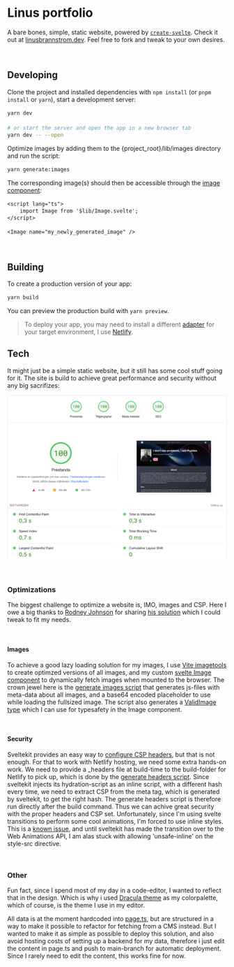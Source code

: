 # Linus portfolio

A bare bones, simple, static website, powered by [`create-svelte`](https://github.com/sveltejs/kit/tree/master/packages/create-svelte). Check it out at [linusbrannstrom.dev](https://linusbrannstrom.dev). Feel free to fork and tweak to your own desires.

<br>

## Developing

Clone the project and installed dependencies with `npm install` (or `pnpm install` or `yarn`), start a development server:

```bash
yarn dev

# or start the server and open the app in a new browser tab
yarn dev -- --open
```

Optimize images by adding them to the {project_root}/lib/images directory and run the script:

````bash
yarn generate:images
````

The corresponding image(s) should then be accessible through the [image component](./lib/Image.svelte):

````svelte
<script lang="ts">
	import Image from '$lib/Image.svelte';
</script>

<Image name="my_newly_generated_image" />
````

<br>

## Building

To create a production version of your app:

```bash
yarn build
```

You can preview the production build with `yarn preview`.

> To deploy your app, you may need to install a different [adapter](https://kit.svelte.dev/docs/adapters) for your target environment, I use [Netlify](https://github.com/sveltejs/kit/tree/master/packages/adapter-netlify).

## Tech

It might just be a simple static website, but it still has some cool stuff going for it. The site is build to achieve great performance and security without any big sacrifizes:

![alt PageSpeed insights top score](./.github/images/performance.png)

<br>

### Optimizations

The biggest challenge to optimize a website is, IMO, images and CSP. Here I owe a big thanks to [Rodney Johnson](https://github.com/rodneylab) for sharing [his solution](https://github.com/rodneylab/sveltekit-content-security-policy) which I could tweak to fit my needs.

<br>

#### Images

To achieve a good lazy loading solution for my images, I use [Vite imagetools](https://github.com/JonasKruckenberg/imagetools/tree/main/packages/vite) to create optimzed versions of all images, and my custom [svelte Image component](./src/lib/Image.svelte) to dynamically fetch images when mounted to the browser. The crown jewel here is the [generate images script](./generate-image-data.js) that generates js-files with meta-data about all images, and a base64 encoded placeholder to use while loading the fullsized image. The script also generates a [ValidImage type](./src/lib/__generated__/img/types.d.ts) which I can use for typesafety in the Image component.

<br>

#### Security

Sveltekit provides an easy way to [configure CSP headers](https://kit.svelte.dev/docs/configuration#csp), but that is not enough. For that to work with Netlify hosting, we need some extra hands-on work. We need to provide a _headers file at build-time to the build-folder for Netlify to pick up, which is done by the [generate headers script](./generate-headers.js). Since sveltekit injects its hydration-script as an inline script, with a different hash every time, we need to extract CSP from the meta tag, which is generated by sveltekit, to get the right hash. The generate headers script is therefore run directly after the build command.  Thus we can achive great security with the proper headers and CSP set. Unfortunately, since I'm using svelte transitions to perform some cool animations, I'm forced to use inline styles. This is a [known issue](https://github.com/sveltejs/svelte/issues/6662), and until sveltekit has made the transition over to the Web Animations API, I am alas stuck with allowing 'unsafe-inline' on the style-src directive.

<br>

### Other

Fun fact, since I spend most of my day in a code-editor, I wanted to reflect that in the design. Which is why i used [Dracula theme](https://draculatheme.com/) as my colorpalette, which of course, is the theme I use in my editor.

All data is at the moment hardcoded into [page.ts](./src/routes/+page.ts), but are structured in a way to make it possible to refactor for fetching from a CMS instead. But I wanted to make it as simple as possible to deploy this solution, and also avoid hosting costs of setting up a backend for my data, therefore i just edit the content in page.ts and push to main-branch for automatic deployment. Since I rarely need to edit the content, this works fine for now.
